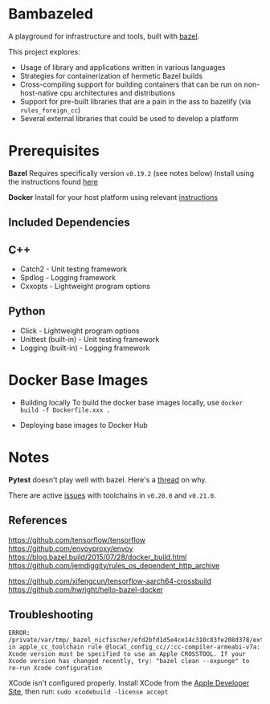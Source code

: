 # Bambazeled
A playground for infrastructure and tools, built with [bazel](https://www.bazel.build/).

This project explores:
* Usage of library and applications written in various languages
* Strategies for containerization of hermetic Bazel builds
* Cross-compiling support for building containers that can be run on non-host-native cpu architectures and distributions
* Support for pre-built libraries that are a pain in the ass to bazelify (via `rules_foreign_cc`)
* Several external libraries that could be used to develop a platform

# Prerequisites
**Bazel**
Requires specifically version `v0.19.2` (see notes below)
Install using the instructions found [here](https://docs.bazel.build/versions/master/install.html)

**Docker**
Install for your host platform using relevant [instructions](https://www.docker.com/get-started)

## Included Dependencies
## C++
* Catch2 - Unit testing framework
* Spdlog - Logging framework
* Cxxopts - Lightweight program options

## Python
* Click - Lightweight program options
* Unittest (built-in) - Unit testing framework
* Logging (built-in) - Logging framework

# Docker Base Images
* Building locally
To build the docker base images locally, use `docker build -f Dockerfile.xxx .`

* Deploying base images to Docker Hub

# Notes
**Pytest** doesn't play well with bazel. Here's a [thread](https://groups.google.com/forum/#!topic/bazel-discuss/d1RKUmyve_Q) on why.

There are active [issues](https://github.com/tensorflow/tensorflow/issues/24124) with toolchains in `v0.20.0` and `v0.21.0`.

## References
https://github.com/tensorflow/tensorflow
https://github.com/envoyproxy/envoy
https://blog.bazel.build/2015/07/28/docker_build.html
https://github.com/jemdiggity/rules_os_dependent_http_archive

https://github.com/xifengcun/tensorflow-aarch64-crossbuild
https://github.com/hwright/hello-bazel-docker

## Troubleshooting
```
ERROR: /private/var/tmp/_bazel_nicfischer/efd2bfd1d5e4ce14c310c83fe208d378/external/local_config_cc/BUILD:50:5: in apple_cc_toolchain rule @local_config_cc//:cc-compiler-armeabi-v7a: Xcode version must be specified to use an Apple CROSSTOOL. If your Xcode version has changed recently, try: "bazel clean --expunge" to re-run Xcode configuration
```

XCode isn't configured properly. Install XCode from the [Apple Developer Site](https://developer.apple.com/xcode/downloads/), then run: `sudo xcodebuild -license accept`
